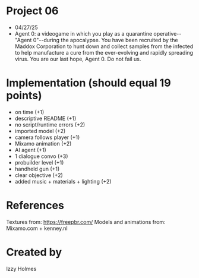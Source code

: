 # Project 06
- 04/27/25
- Agent 0: a videogame in which you play as a quarantine operative--"Agent 0"--during the apocalypse. You have been recruited by the Maddox Corporation to hunt down and collect samples from the infected to help manufacture a cure from the ever-evolving and rapidly spreading virus. You are our last hope, Agent 0. Do not fail us.

# Implementation (should equal 19 points)
- on time (+1)
- descriptive README (+1)
- no script/runtime errors (+2)
- imported model (+2)
- camera follows player (+1)
- Mixamo animation (+2)
- AI agent (+1)
- 1 dialogue convo (+3)
- probuilder level (+1)
- handheld gun (+1)
- clear objective (+2)
- added music + materials + lighting (+2)

# References

Textures from: https://freepbr.com/
Models and animations from: Mixamo.com + kenney.nl

# Created by 
Izzy Holmes
